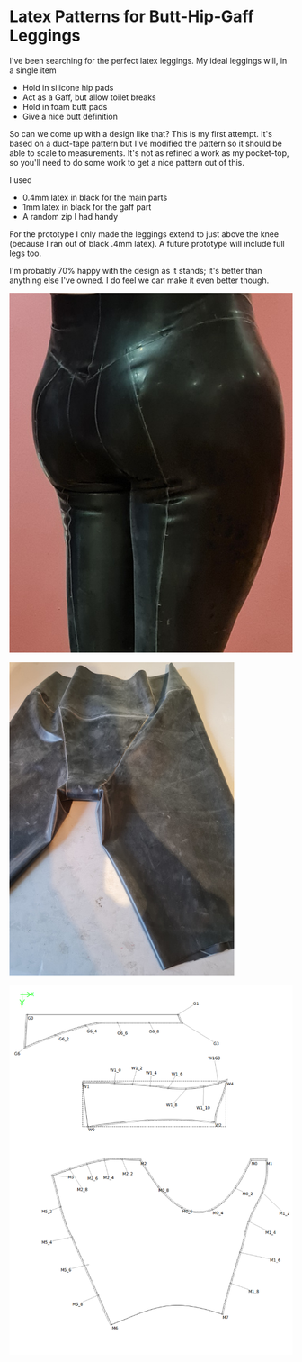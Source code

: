 # Latex Patterns for Butt-Hip-Gaff Leggings

I've been searching for the perfect latex leggings. My ideal leggings will, in a single item

* Hold in silicone hip pads
* Act as a Gaff, but allow toilet breaks
* Hold in foam butt pads
* Give a nice butt definition

So can we come up with a design like that? This is my first attempt. It's based on a duct-tape pattern but I've modified the pattern so it should be able to scale to measurements. It's not as refined a work as
my pocket-top, so you'll need to do some work to get a nice pattern out of this.

I used

* 0.4mm latex in black for the main parts
* 1mm latex in black for the gaff part
* A random zip I had handy

For the prototype I only made the leggings extend to just above the knee (because I ran out of black .4mm latex). A future prototype will include full legs too.

I'm probably 70% happy with the design as it stands; it's better than anything else I've owned. I do feel we can make it even better though.

![Back View before added zip](./imgs/back.jpg?raw=true)

![Front View before added zip](./imgs/front.jpg?raw=true)

![Seamly](./imgs/seamly.png?raw=true)

